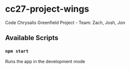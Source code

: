 # cc27-project-wings

Code Chrysalis Greenfield Project - Team: Zach, Josh, Jon

## Available Scripts

### `npm start`

Runs the app in the development mode
